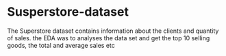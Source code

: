 # Susperstore-dataset
The Superstore dataset contains information about the clients and quantity of sales. the EDA was to analyses the data set and get the top 10 selling goods, the total and average sales etc
